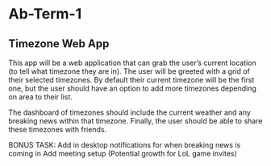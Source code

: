 # Ab-Term-1
## Timezone Web App
This app will be a web application that can grab the user’s current location (to tell what timezone they are in). The user will be greeted with a grid of their selected timezones. By default their current timezone will be the first one, but the user should have an option to add
more timezones depending on area to their list. 

The dashboard of timezones should include the current weather and any breaking news within that timezone. Finally, the user should be able to share these timezones with friends.

BONUS TASK: 
Add in desktop notifications for when breaking news is coming in
Add meeting setup (Potential growth for LoL game invites)
